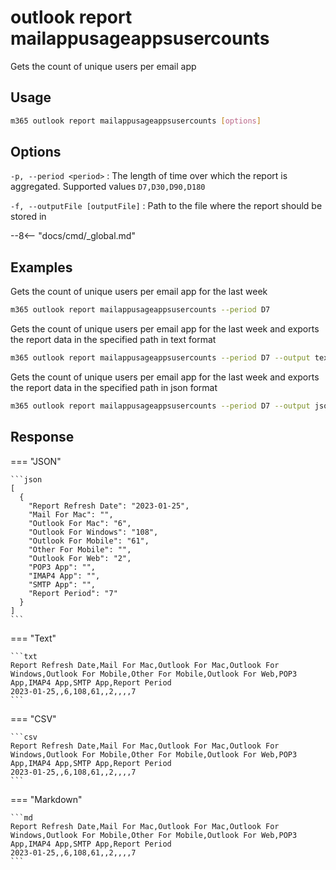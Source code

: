 # outlook report mailappusageappsusercounts

Gets the count of unique users per email app

## Usage

```sh
m365 outlook report mailappusageappsusercounts [options]
```

## Options

`-p, --period <period>`
: The length of time over which the report is aggregated. Supported values `D7,D30,D90,D180`

`-f, --outputFile [outputFile]`
: Path to the file where the report should be stored in

--8<-- "docs/cmd/_global.md"

## Examples

Gets the count of unique users per email app for the last week

```sh
m365 outlook report mailappusageappsusercounts --period D7
```

Gets the count of unique users per email app for the last week and exports the report data in the specified path in text format

```sh
m365 outlook report mailappusageappsusercounts --period D7 --output text > "mailappusageappsusercounts.txt"
```

Gets the count of unique users per email app for the last week and exports the report data in the specified path in json format

```sh
m365 outlook report mailappusageappsusercounts --period D7 --output json > "mailappusageappsusercounts.json"
```

## Response

=== "JSON"

    ```json
    [
      {
        "Report Refresh Date": "2023-01-25",
        "Mail For Mac": "",
        "Outlook For Mac": "6",
        "Outlook For Windows": "108",
        "Outlook For Mobile": "61",
        "Other For Mobile": "",
        "Outlook For Web": "2",
        "POP3 App": "",
        "IMAP4 App": "",
        "SMTP App": "",
        "Report Period": "7"
      }
    ]
    ```

=== "Text"

    ```txt
    Report Refresh Date,Mail For Mac,Outlook For Mac,Outlook For Windows,Outlook For Mobile,Other For Mobile,Outlook For Web,POP3 App,IMAP4 App,SMTP App,Report Period
    2023-01-25,,6,108,61,,2,,,,7
    ```

=== "CSV"

    ```csv
    Report Refresh Date,Mail For Mac,Outlook For Mac,Outlook For Windows,Outlook For Mobile,Other For Mobile,Outlook For Web,POP3 App,IMAP4 App,SMTP App,Report Period
    2023-01-25,,6,108,61,,2,,,,7
    ```

=== "Markdown"

    ```md
    Report Refresh Date,Mail For Mac,Outlook For Mac,Outlook For Windows,Outlook For Mobile,Other For Mobile,Outlook For Web,POP3 App,IMAP4 App,SMTP App,Report Period
    2023-01-25,,6,108,61,,2,,,,7
    ```
